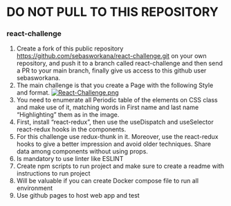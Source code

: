 # DO NOT PULL TO THIS REPOSITORY
### react-challenge

1. Create a fork of this public repository https://github.com/sebasworkana/react-challenge.git on your own repository, and push it to a branch called react-challenge and then send a PR to your main branch, finally give us access to this github user sebasworkana.
2. The main challenge is that you create a Page with the following Style and format.
[![React-Challenge.png](https://i.postimg.cc/nrNG2p2R/React-Challenge.png)](https://postimg.cc/30CGJMPm)
3. You need to enumerate all Periodic table of the elements on CSS class and make use of it, matching words in First name and last name “Highlighting” them as in the image.
4. First, install “react-redux”, then use the useDispatch and useSelector react-redux hooks in the components.
5. For this challenge use redux-thunk in it. Moreover, use the react-redux hooks to give a better impression and avoid older techniques. Share data among components without using props.
6. Is mandatory to use linter like ESLINT
7. Create npm scripts to run project and make sure to create a readme with instructions to
run project
8. Will be valuable if you can create Docker compose file to run all environment
9. Use github pages to host web app and test
